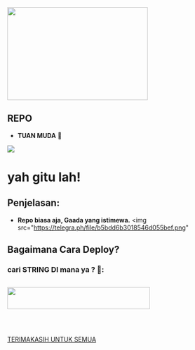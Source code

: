 <img src="https://telegra.ph/file/4536e5d47902c3016cb49.png" width="320" height="211">

##  REPO
* **TUAN MUDA** 🧒
<img src="https://telegra.ph/file/0f6794705b3335dfb9274.png">

  
  
  
  
# yah gitu lah!

## Penjelasan:
* **Repo biasa aja, Gaada yang istimewa.** 
<img src="https://telegra.ph/file/b5bdd6b3018546d055bef.png"


## Bagaimana Cara Deploy?

### cari  STRING DI mana ya ? 🤔:

##
<a href="https://heroku.com/deploy?template=https://github.com/abdurrohimbontro/KIM-UBOT.git"><img src="https://img.shields.io/badge/DEPLOY%20KIM%20UBOT%20DI%20HEROKU-red?style=flat&logo=Heroku" width="325" height="50.100" />

<br>
</p>

## 
TERIMAKASIH UNTUK SEMUA


